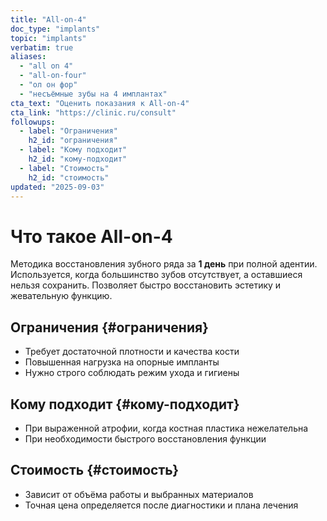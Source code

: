 ```yaml
---
title: "All-on-4"
doc_type: "implants"
topic: "implants"
verbatim: true
aliases:
  - "all on 4"
  - "all-on-four"
  - "ол он фор"
  - "несъёмные зубы на 4 имплантах"
cta_text: "Оценить показания к All-on-4"
cta_link: "https://clinic.ru/consult"
followups:
  - label: "Ограничения"
    h2_id: "ограничения"
  - label: "Кому подходит"
    h2_id: "кому-подходит"
  - label: "Стоимость"
    h2_id: "стоимость"
updated: "2025-09-03"
---
```


# Что такое All-on-4
Методика восстановления зубного ряда за **1 день** при полной адентии. Используется, когда большинство зубов отсутствует, а оставшиеся нельзя сохранить. Позволяет быстро восстановить эстетику и жевательную функцию.

## Ограничения {#ограничения}
- Требует достаточной плотности и качества кости
- Повышенная нагрузка на опорные импланты
- Нужно строго соблюдать режим ухода и гигиены

## Кому подходит {#кому-подходит}
- При выраженной атрофии, когда костная пластика нежелательна
- При необходимости быстрого восстановления функции

## Стоимость {#стоимость}
- Зависит от объёма работы и выбранных материалов
- Точная цена определяется после диагностики и плана лечения

